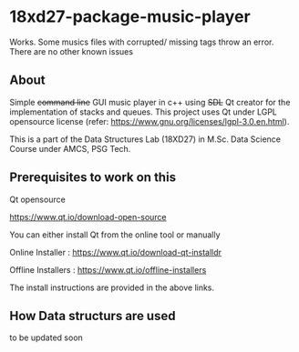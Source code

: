 # 18xd27-package-music-player
Works. Some musics files with corrupted/ missing tags throw an error. There are no other known issues 

## About
Simple ~~command line~~ GUI music player in c++ using ~~SDL~~ Qt creator for the implementation of stacks and queues. This project uses Qt under LGPL opensource license (refer: https://www.gnu.org/licenses/lgpl-3.0.en.html).

This is a part of the Data Structures Lab (18XD27) in M.Sc. Data Science Course under AMCS, PSG Tech.

## Prerequisites to work on this
Qt opensource

https://www.qt.io/download-open-source

You can either install Qt from the online tool or manually

Online Installer : https://www.qt.io/download-qt-installdr

Offline Installers : https://www.qt.io/offline-installers

The install instructions are provided in the above links.

## How Data structurs are used
to be updated soon
